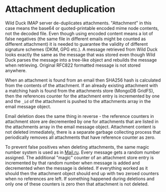 # Attachment deduplication

Wild Duck IMAP server de-duplicates attachments. "Attachment" in this case means the base64 or quoted-printable encoded mime node contents, not the decoded file. Even though using encoded content means a lot of false negatives (the same file in different emails might be counted as different attachment) it is needed to guarantee the validity of different signature schemes (DKIM, GPG etc.). A message retrieved from Wild Duck looks exactly the same as the message that was stored even though Wild Duck parses the message into a tree-like object and rebuilds the message when retrieving. Original RFC822 formatted message is not stored anywhere.

When an attachment is found from an email then SHA256 hash is calculated from the contents of the attachment. If an already existing attachment with a matching hash is found from the attachments store (MongoDB GridFS), then the references counter for the attachment entry is incremented by one and the `_id` of the attachment is pushed to the attachments array in the email message object.

Email deletion does the same thing in reverse - the reference counters in attachment store are decremented by one for attachments that are listed in the attachments array in the email message object. Attachment content is not deleted immediately, there is a separate garbage collecting process that periodically removes all attachments that have reference counter as zero.

To prevent false positives when deleting attachments, the same magic number system is used as in [Mail.ru](https://team.mail.ru/efficient-storage-how-we-went-down-from-50-pb-to-32-pb/). Every message gets a random number assigned. The additional "magic" counter of an attachment store entry is incremented by that random number when message is added and decremented when the message is deleted. If everything worked as it should then the attachment object should end up with two zeroed counters when no references are left. If something happened during deletions and only one of these counters is zero then that attachment is not deleted.